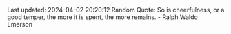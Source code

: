 Last updated: 2024-04-02 20:20:12
Random Quote: So is cheerfulness, or a good temper, the more it is spent, the more remains. - Ralph Waldo Emerson